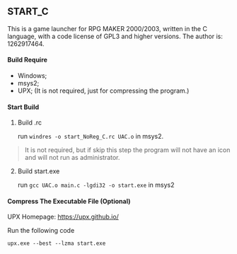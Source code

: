 ## START_C

This is a game launcher for RPG MAKER 2000/2003, written in the C language, with a code license of GPL3 and higher versions.
The author is: 1262917464.

#### Build Require

- Windows;
- msys2;
- UPX; (It is not required, just for compressing the program.)

#### Start Build

1. Build .rc

	run `windres -o start_NoReg_C.rc UAC.o` in msys2.
	
> It is not required, but if skip this step the program will not have an icon and will not run as administrator.	
	
2. Build start.exe

	run `gcc UAC.o main.c -lgdi32 -o start.exe` in msys2
	
#### Compress The Executable File (Optional)

UPX Homepage: <https://upx.github.io/>

Run the following code 

`upx.exe --best --lzma start.exe`
